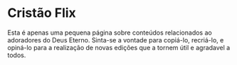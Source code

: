 # Cristão Flix
Esta é apenas uma pequena página sobre conteúdos relacionados ao adoradores do Deus Eterno. Sinta-se a vontade para copiá-lo, recriá-lo, e opiná-lo para a realização de novas edições que a tornem útil e agradavel a todos.
